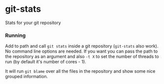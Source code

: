 git-stats
=========

Stats for your git repository


### Running

Add to path and call `git stats` inside a git repository (`git-stats` also work). No command line options are needed. If you want you can pass the path to the repository as an argument and also `-t X` to set the number of threads to run (by default it's number of cores - 1).

It will run `git blame` over all the files in the repository and show some nice grouped information.
